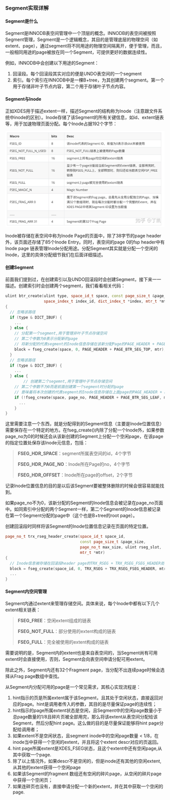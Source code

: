### Segment实现详解

#### Segment是什么

Segment是INNODB表空间管理中一个顶层的概念。INNODB的表空间被按照Segment管理，Segment是一个逻辑概念，其目的是管理底层的物理空间（如extent、page），通过segment将不同用途的物理空间隔离开，便于管理，而且，一般相同用途的page被放在同一个Segment，可提供更好的数据连续性。

例如，INNODB中会创建以下用途的Segment：

1. 回滚段。每个回滚段其实对应的便是UNDO表空间的一个segment
2. 索引。每个索引在INNODB中是一棵B+tree，为其创建两个segment。第一个用于存储非叶子节点内容，第二个用于存储叶子节点内容。

#### Segment与Inode

正如XDES用于描述extent一样，描述Segment的结构称为Inode（注意跟文件系统中inode的区别）。Inode存储了该Segment的所有关键信息，如id、extent链表等，用于加速物理页面分配。每个Inode占据192个字节：

![img](PIC/table_space_6.jpg)

Inode被存储在表空间中称为Inode Page的页面中，除了38字节的page header外，该页面还存储了85个Inode Entry。同时，表空间的page 0的fsp header中有Inode page 链表管理Inode分配用途。分配Segment其实就是分配一个空闲的Inode，这里的具体分配细节我们在后面详细描述。

#### 创建Segment

前面我们提到过，在创建索引以及UNDO回滚段时会创建Segment，接下来一一描述。创建索引时会创建两个segment，我们看看相关代码：

```c++
ulint btr_create(ulint type, space_id_t space, const page_size_t &page_size,
                 space_index_t index_id, dict_index_t *index, mtr_t *mtr)
{
  // 忽略该路径
  if (type & DICT_IBUF) {
    ...
  } else {
    // 分配第一个segment,用于管理非叶子节点存储空间
    // 第二个参数为0表示分配新的page
    // 将新分配的代表segment的Inode信息存储在该新分配Page的PAGE_HEADER + PAGE_BTR_SEG_TOP处
    block = fseg_create(space, 0, PAGE_HEADER + PAGE_BTR_SEG_TOP, mtr);
  }
  // 忽略该路径
  if (type & DICT_IBUF) {
    ...
  } else {
		// 创建第二个segemnt,用于管理叶子节点存储空间
    // 第二个参数不为0而是前面创建第一个segment时分配的page
    // 意味着将本次创建的代表segment的Inode信息存储在上面page的PAGE_HEADER + PAGE_BTR_SEG_LEAF处
    if (!fseg_create(space, page_no, PAGE_HEADER + PAGE_BTR_SEG_LEAF, mtr)) {
      ...
    }
}
```

这里需要注意一个东西，就是分配得到的Segment信息（主要是Inode位置信息）需要保存在一个特定的地方。在fseg_create()内除了分配一个Inode外，如果参数page_no为0的时候还会从该新创建的Segment上分配一个空闲page，在该page的指定位置处保存该Inode元信息，包括：

> **FSEG_HDR_SPACE**：segment所属表空间的id，4个字节
>
> **FSEG_HDR_PAGE_NO**：Inode所在Page的no，4个字节
>
> **FSEG_HDR_OFFSET**：Inode所在page的offset，2个字节

记录Inode位置信息的目的是以后该Segment要被整体删除的时候会很容易就能找到。

如果page_no不为0，该新分配的Segment的Inode信息会被记录在page_no页面中。如同索引中分配的两个Segment一样，第二个Segment的Inode信息被记录在第一个Segment分配的page中（这个也是B+tree的root page）。

创建回滚段时同样将该Segment的Inode位置信息记录在页面的特定位置。

```c++
page_no_t trx_rseg_header_create(space_id_t space_id,
                                 const page_size_t &page_size,
                                 page_no_t max_size, ulint rseg_slot,
                                 mtr_t *mtr)
{
  // Inode信息被存储在回滚段header page的TRX_RSEG + TRX_RSEG_FSEG_HEADER处
  block = fseg_create(space_id, 0, TRX_RSEG + TRX_RSEG_FSEG_HEADER, mtr);
  ...
}
```

#### Segment内空间管理

Segment内通过extent来管理存储空间。具体来说，每个Inode中都有以下几个extent相关链表：

> **FSEG_FREE**：空闲extent组成的链表
>
> **FSEG_NOT_FULL**：部分使用的extent构成的链表
>
> **FSEG_FULL**：完全被使用的extent构成的链表

需要说明的是，Segment内的extent也是来自表空间的，当Segment尚有可用extent时会直接使用，否则，Segment会向表空间申请分配可用extent。

除此之外，Segment内还有32个Fragment page，当分配不出连续page时候会选择从Frag page数组中查找。

从Segment内分配可用的page是一个常见需求，其核心实现流程是：

1. hint指示的页是所属extent属于该Segment，且其处于空闲状态，直接返回对应的page。hint是调用者传入的参数，其目的是尽量保证page的连续性；
2. hint指示的page所属extent状态是空闲，且Segment中的空闲page数量小于总page数量的1/8且碎片页被全部用完，那么将该extent从表空间分配给该Segment，然后分配hint page。这么做的目的是尽量保证能够将hint page分配给调用者；
3. 如果extent不是空闲状态，且segment inode中的空闲page数量 < 1/8，在inode当中获得一个空闲的extent，并且将这个extent descr对应的页返回。
4. hint page所属extent是XDES_FSEG状态，且这个extent中还有空闲page,从其中获取一个page.
5. 除了以上情况外，如果descr不是空闲的，但是inode还有其他的空闲extent,从其他的extent获得一个空闲page
6. 如果该Segment的fragment 数组还有空闲的碎片page，从空闲的碎片page中获得一个空闲页；
7. 如果连碎页也没有，直接申请分配一个新的extent，并在其中获取一个空闲的page.

